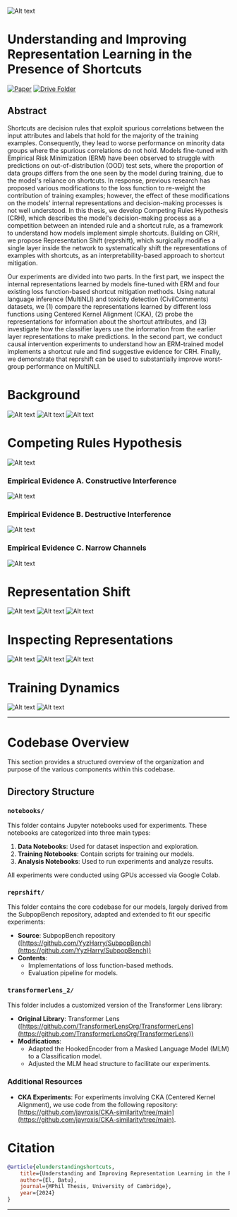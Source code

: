 ![Alt text](assets/reprshift/model-algebra.png)

# Understanding and Improving Representation Learning in the Presence of Shortcuts

[![Paper](https://img.shields.io/badge/Paper-007ACC?style=for-the-badge&labelColor=007ACC)](https://drive.google.com/file/d/1kUKYPgOuO7L0O2zEAoE1sgTRpFLr8Cp4/view?usp=sharing)
[![Drive Folder](https://img.shields.io/badge/Drive_Folder-007ACC?style=for-the-badge&labelColor=007ACC)](https://drive.google.com/drive/folders/1T_b7RTp3zTHDRM1Z27c7m__Smff6FWpV?usp=sharing)

## Abstract 
Shortcuts are decision rules that exploit spurious correlations between the input attributes and labels that hold for the majority of the training examples. Consequently, they lead to worse performance on minority data groups where the spurious correlations do not hold. Models fine-tuned with Empirical Risk Minimization (ERM) have been observed to struggle with predictions on out-of-distribution (OOD) test sets, where the proportion of data groups differs from the one seen by the model during training, due to the model's reliance on shortcuts. In response, previous research has proposed various modifications to the loss function to re-weight the contribution of training examples; however, the effect of these modifications on the models' internal representations and decision-making processes is not well understood. In this thesis, we develop Competing Rules Hypothesis (CRH), which describes the model's decision-making process as a competition between an intended rule and a shortcut rule, as a framework to understand how models implement simple shortcuts. Building on CRH, we propose Representation Shift (reprshift), which surgically modifies a single layer inside the network to systematically shift the representations of examples with shortcuts, as an interpretability-based approach to shortcut mitigation. 

Our experiments are divided into two parts. In the first part, we inspect the internal representations learned by models fine-tuned with ERM and four existing loss function-based shortcut mitigation methods. Using natural language inference (MultiNLI) and toxicity detection (CivilComments) datasets, we (1) compare the representations learned by different loss functions using Centered Kernel Alignment (CKA), (2) probe the representations for information about the shortcut attributes, and (3) investigate how the classifier layers use the information from the earlier layer representations to make predictions. In the second part, we conduct causal intervention experiments to understand how an ERM-trained model implements a shortcut rule and find suggestive evidence for CRH. Finally, we demonstrate that reprshift can be used to substantially improve worst-group performance on MultiNLI.

# Background
![Alt text](assets/background/distribution-shifts.png)
![Alt text](assets/background/loss-function-based-approaches.png)
![Alt text](assets/background/new-perspective.png)

# Competing Rules Hypothesis
![Alt text](assets/crh/hypothesis.png)
### Empirical Evidence A. Constructive Interference
![Alt text](assets/crh/constructive-int.png)
### Empirical Evidence B. Destructive Interference
![Alt text](assets/crh/destructive-int.png)
### Empirical Evidence C. Narrow Channels
![Alt text](assets/crh/narrow-channels.png)

# Representation Shift
![Alt text](assets/reprshift/model-algebra.png)
![Alt text](assets/reprshift/model-edit.png)
![Alt text](assets/reprshift/results.png)

# Inspecting Representations
![Alt text](assets/inspecting-representations/representation-similarity.png)
![Alt text](assets/inspecting-representations/probes.png)
![Alt text](assets/inspecting-representations/logit-lens.png)

# Training Dynamics
![Alt text](assets/apdx-training-dynamics/training-dynamics-mnli.png)
![Alt text](assets/apdx-training-dynamics/training-dynamics-cc.png)

---

# Codebase Overview

This section provides a structured overview of the organization and purpose of the various components within this codebase.

## Directory Structure

### `notebooks/`

This folder contains Jupyter notebooks used for experiments. These notebooks are categorized into three main types:

1. **Data Notebooks**: Used for dataset inspection and exploration.
2. **Training Notebooks**: Contain scripts for training our models.
3. **Analysis Notebooks**: Used to run experiments and analyze results.

All experiments were conducted using GPUs accessed via Google Colab.

### `reprshift/`

This folder contains the core codebase for our models, largely derived from the SubpopBench repository, adapted and extended to fit our specific experiments:

- **Source**: SubpopBench repository ([https://github.com/YyzHarry/SubpopBench](https://github.com/YyzHarry/SubpopBench))
- **Contents**:
  - Implementations of loss function-based methods.
  - Evaluation pipeline for models.

### `transformerlens_2/`

This folder includes a customized version of the Transformer Lens library:

- **Original Library**: Transformer Lens ([https://github.com/TransformerLensOrg/TransformerLens](https://github.com/TransformerLensOrg/TransformerLens))
- **Modifications**:
  - Adapted the HookedEncoder from a Masked Language Model (MLM) to a Classification model.
  - Adjusted the MLM head structure to facilitate our experiments.

### Additional Resources

- **CKA Experiments**: For experiments involving CKA (Centered Kernel Alignment), we use code from the following repository: [https://github.com/jayroxis/CKA-similarity/tree/main](https://github.com/jayroxis/CKA-similarity/tree/main).

# Citation

```bibtex
@article{elunderstandingshortcuts,
    title={Understanding and Improving Representation Learning in the Presence of Shortcuts},
    author={El, Batu},
    journal={MPhil Thesis, University of Cambridge},
    year={2024}
}
```
---

